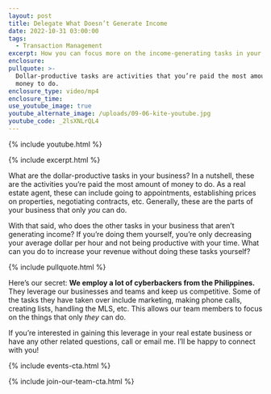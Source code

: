 ```yaml
---
layout: post
title: Delegate What Doesn’t Generate Income
date: 2022-10-31 03:00:00
tags:
  - Transaction Management
excerpt: How you can focus more on the income-generating tasks in your business.
enclosure:
pullquote: >-
  Dollar-productive tasks are activities that you’re paid the most amount of
  money to do.
enclosure_type: video/mp4
enclosure_time:
use_youtube_image: true
youtube_alternate_image: /uploads/09-06-kite-youtube.jpg
youtube_code: _2lsXNLrQL4
---
```

{% include youtube.html %}

{% include excerpt.html %}

What are the dollar-productive tasks in your business? In a nutshell, these are the activities you’re paid the most amount of money to do. As a real estate agent, these can include going to appointments, establishing prices on properties, negotiating contracts, etc. Generally, these are the parts of your business that only *you* can do.&nbsp;

With that said, who does the other tasks in your business that aren’t generating income? If you’re doing them yourself, you’re only decreasing your average dollar per hour and not being productive with your time. What can you do to increase your revenue without doing these tasks yourself?

{% include pullquote.html %}

Here’s our secret: **We employ a lot of cyberbackers from the Philippines.** They leverage our businesses and teams and keep us competitive. Some of the tasks they have taken over include marketing, making phone calls, creating lists, handling the MLS, etc. This allows our team members to focus on the things that only *they* can do.&nbsp;

If you’re interested in gaining this leverage in your real estate business or have any other related questions, call or email me. I’ll be happy to connect with you\!

{% include events-cta.html %}

{% include join-our-team-cta.html %}